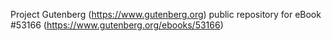 Project Gutenberg (https://www.gutenberg.org) public repository for
eBook #53166 (https://www.gutenberg.org/ebooks/53166)
